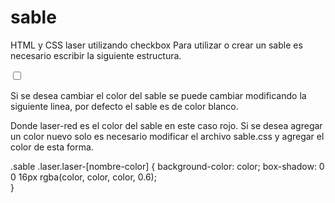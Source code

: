 # sable
HTML y CSS laser utilizando checkbox
Para utilizar o crear un sable es necesario escribir la siguiente estructura.
  <div class="sable">
    <input type="checkbox" id="sable-uno">
    <label for="sable-uno"><span></span></label>
    <div class="laser"></div>
  </div>
  
Si se desea cambiar el color del sable se puede cambiar modificando la siguiente linea, por defecto el sable es de color blanco.
    <div class="laser laser-red"></div>
Donde laser-red es el color del sable en este caso rojo.
Si se desea agregar un color nuevo solo es necesario modificar el archivo sable.css y agregar el color de esta forma.

.sable .laser.laser-[nombre-color] {
    background-color: color;
    box-shadow: 0 0 16px rgba(color, color, color, 0.6);     
}
